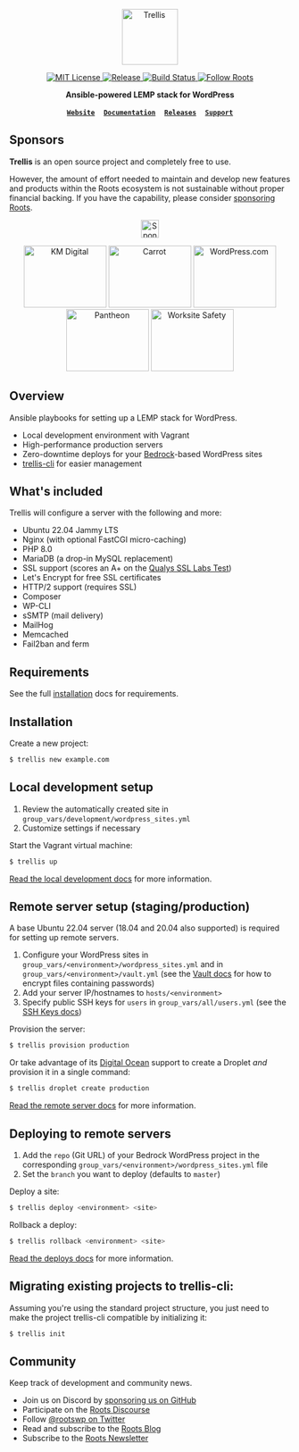 <p align="center">
  <a href="https://roots.io/trellis/">
    <img alt="Trellis" src="https://cdn.roots.io/app/uploads/logo-trellis.svg" height="100">
  </a>
</p>

<p align="center">
  <a href="LICENSE.md">
    <img alt="MIT License" src="https://img.shields.io/github/license/roots/trellis?color=%23525ddc&style=flat-square" />
  </a>

  <a href="https://github.com/roots/trellis/releases">
    <img alt="Release" src="https://img.shields.io/github/release/roots/trellis.svg?style=flat-square" />
  </a>

  <a href="https://github.com/roots/trellis/actions">
    <img alt="Build Status" src="https://img.shields.io/github/actions/workflow/status/roots/trellis/ci.yml?branch=master&style=flat-squre" />
  </a>

  <a href="https://twitter.com/rootswp">
    <img alt="Follow Roots" src="https://img.shields.io/twitter/follow/rootswp.svg?style=flat-square&color=1da1f2" />
  </a>
</p>

<p align="center">
  <strong>Ansible-powered LEMP stack for WordPress</strong>
</p>

<p align="center">
  <a href="https://roots.io/"><strong><code>Website</code></strong></a> &nbsp;&nbsp; <a href="https://docs.roots.io/trellis/master/installation/"><strong><code>Documentation</code></strong></a> &nbsp;&nbsp; <a href="https://github.com/roots/trellis/releases"><strong><code>Releases</code></strong></a> &nbsp;&nbsp; <a href="https://discourse.roots.io/"><strong><code>Support</code></strong></a>
</p>

## Sponsors

**Trellis** is an open source project and completely free to use.

However, the amount of effort needed to maintain and develop new features and products within the Roots ecosystem is not sustainable without proper financial backing. If you have the capability, please consider [sponsoring Roots](https://github.com/sponsors/roots).

<p align="center"><a href="https://github.com/sponsors/roots"><img height="32" src="https://img.shields.io/badge/sponsor%20roots-525ddc?logo=github&logoColor=ffffff&message=" alt="Sponsor Roots"></a></p>

<div align="center">
<a href="https://k-m.com/"><img src="https://cdn.roots.io/app/uploads/km-digital.svg" alt="KM Digital" width="148" height="111"></a> <a href="https://carrot.com/"><img src="https://cdn.roots.io/app/uploads/carrot.svg" alt="Carrot" width="148" height="111"></a> <a href="https://wordpress.com/"><img src="https://cdn.roots.io/app/uploads/wordpress.svg" alt="WordPress.com" width="148" height="111"></a> <a href="https://pantheon.io/"><img src="https://cdn.roots.io/app/uploads/pantheon.svg" alt="Pantheon" width="148" height="111"></a> <a href="https://worksitesafety.ca/careers/"><img src="https://cdn.roots.io/app/uploads/worksite-safety.svg" alt="Worksite Safety" width="148" height="111"></a>
</div>

## Overview

Ansible playbooks for setting up a LEMP stack for WordPress.

- Local development environment with Vagrant
- High-performance production servers
- Zero-downtime deploys for your [Bedrock](https://roots.io/bedrock/)-based WordPress sites
- [trellis-cli](https://github.com/roots/trellis-cli) for easier management

## What's included

Trellis will configure a server with the following and more:

- Ubuntu 22.04 Jammy LTS
- Nginx (with optional FastCGI micro-caching)
- PHP 8.0
- MariaDB (a drop-in MySQL replacement)
- SSL support (scores an A+ on the [Qualys SSL Labs Test](https://www.ssllabs.com/ssltest/))
- Let's Encrypt for free SSL certificates
- HTTP/2 support (requires SSL)
- Composer
- WP-CLI
- sSMTP (mail delivery)
- MailHog
- Memcached
- Fail2ban and ferm

## Requirements

See the full [installation](https://docs.roots.io/trellis/master/installation/#installation) docs for requirements.

## Installation

Create a new project:

```bash
$ trellis new example.com
```

## Local development setup

1. Review the automatically created site in `group_vars/development/wordpress_sites.yml`
2. Customize settings if necessary

Start the Vagrant virtual machine:

```bash
$ trellis up
```

[Read the local development docs](https://docs.roots.io/trellis/master/local-development/#wordpress-installation) for more information.

## Remote server setup (staging/production)

A base Ubuntu 22.04 server (18.04 and 20.04 also supported) is required for setting up remote servers.

1. Configure your WordPress sites in `group_vars/<environment>/wordpress_sites.yml` and in `group_vars/<environment>/vault.yml` (see the [Vault docs](https://docs.roots.io/trellis/master/vault/) for how to encrypt files containing passwords)
2. Add your server IP/hostnames to `hosts/<environment>`
3. Specify public SSH keys for `users` in `group_vars/all/users.yml` (see the [SSH Keys docs](https://docs.roots.io/trellis/master/ssh-keys/))

Provision the server:

```bash
$ trellis provision production
```

Or take advantage of its [Digital Ocean](https://roots.io/r/digitalocean) support to create a Droplet _and_ provision it in a single command:

```bash
$ trellis droplet create production
```

[Read the remote server docs](https://docs.roots.io/trellis/master/remote-server-setup/) for more information.

## Deploying to remote servers

1. Add the `repo` (Git URL) of your Bedrock WordPress project in the corresponding `group_vars/<environment>/wordpress_sites.yml` file
2. Set the `branch` you want to deploy (defaults to `master`)

Deploy a site:

```bash
$ trellis deploy <environment> <site>
```

Rollback a deploy:

```bash
$ trellis rollback <environment> <site>
```

[Read the deploys docs](https://roots.io/docs/trellis/master/deployments/) for more information.

## Migrating existing projects to trellis-cli:

Assuming you're using the standard project structure, you just need to make the
project trellis-cli compatible by initializing it:

```bash
$ trellis init
```

## Community

Keep track of development and community news.

- Join us on Discord by [sponsoring us on GitHub](https://github.com/sponsors/roots)
- Participate on the [Roots Discourse](https://discourse.roots.io/)
- Follow [@rootswp on Twitter](https://twitter.com/rootswp)
- Read and subscribe to the [Roots Blog](https://roots.io/blog/)
- Subscribe to the [Roots Newsletter](https://roots.io/subscribe/)
